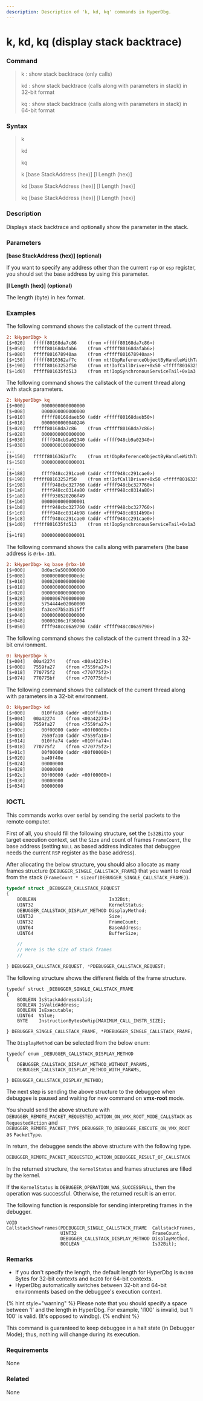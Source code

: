 ```yaml
---
description: Description of 'k, kd, kq' commands in HyperDbg.
---
```


# k, kd, kq (display stack backtrace)

### Command

> k : show stack backtrace (only calls)
>
> kd : show stack backtrace (calls along with parameters in stack) in 32-bit format
>
> kq : show stack backtrace (calls along with parameters in stack) in 64-bit format

### Syntax

> k
>
> kd&#x20;
>
> kq&#x20;
>
> k \[base StackAddress (hex)] \[l Length (hex)]&#x20;
>
> kd \[base StackAddress (hex)] \[l Length (hex)]&#x20;
>
> kq \[base StackAddress (hex)] \[l Length (hex)]

### Description

Displays stack backtrace and optionally show the parameter in the stack.

### Parameters

**\[base StackAddress (hex)] (optional)**

If you want to specify any address other than the current `rsp` or `esp` register, you should set the base address by using this parameter.

**\[l Length (hex)] (optional)**

The length (byte) in hex format.

### Examples

The following command shows the callstack of the current thread.

```diff
2: kHyperDbg> k
[$+020]   fffff80168da7c86    (from <fffff80168da7c86>)
[$+050]   fffff80168dafab6    (from <fffff80168dafab6>)
[$+080]   fffff801678940aa    (from <fffff801678940aa>)
[$+150]   fffff8016362af7c    (from nt!ObpReferenceObjectByHandleWithTag+0x22c <fffff8016362af7c>)
[$+190]   fffff80163252f50    (from nt!IofCallDriver+0x50 <fffff80163252f50>)
[$+1d0]   fffff801635fd513    (from nt!IopSynchronousServiceTail+0x1a3 <fffff801635fd513>)
```

The following command shows the callstack of the current thread along with stack parameters.

```diff
2: kHyperDbg> kq
[$+000]      0000000000000000
[$+008]      0000000000000000
[$+010]      fffff80168daeb50 (addr <fffff80168daeb50>)
[$+018]      0000000000040246
[$+020]   fffff80168da7c86    (from <fffff80168da7c86>)
[$+028]      0000000000000000
[$+030]      ffff948cb9a02340 (addr <ffff948cb9a02340>)
[$+038]      0000000100000000
...
[$+150]   fffff8016362af7c    (from nt!ObpReferenceObjectByHandleWithTag+0x22c <fffff8016362af7c>)
[$+158]      0000000000000001
...
[$+188]      ffff948cc291cae0 (addr <ffff948cc291cae0>)
[$+190]   fffff80163252f50    (from nt!IofCallDriver+0x50 <fffff80163252f50>)
[$+198]      ffff948cbc327760 (addr <ffff948cbc327760>)
[$+1a0]      ffff948cc0314a80 (addr <ffff948cc0314a80>)
[$+1a8]      ffff930520206f49
[$+1b0]      0000000000000001
[$+1b8]      ffff948cbc327760 (addr <ffff948cbc327760>)
[$+1c0]      ffff948cc0314b98 (addr <ffff948cc0314b98>)
[$+1c8]      ffff948cc291cae0 (addr <ffff948cc291cae0>)
[$+1d0]   fffff801635fd513    (from nt!IopSynchronousServiceTail+0x1a3 <fffff801635fd513>)
..
[$+1f8]      0000000000000001
```

The following command shows the calls along with parameters (the base address is `@rbx-10`).

```diff
2: kHyperDbg> kq base @rbx-10
[$+000]      8d0ac9a500000000
[$+008]      0000000000000edc
[$+010]      0000200000000000
[$+018]      0000000000000000
[$+020]      0000000000000000
[$+028]      0000006700000000
[$+030]      5754444e02060000
[$+038]      fa3ced7b5a3515ff
[$+040]      0000000000000000
[$+048]      00000206c1f30004
[$+050]      ffff948cc06a9790 (addr <ffff948cc06a9790>)
```

The following command shows the callstack of the current thread in a 32-bit environment.

```diff
0: kHyperDbg> k
[$+004]   00a42274    (from <00a42274>)
[$+008]   7559fa27    (from <7559fa27>)
[$+018]   770775f2    (from <770775f2>)
[$+074]   770775bf    (from <770775bf>)
```

The following command shows the callstack of the current thread along with parameters in a 32-bit environment.

```diff
0: kHyperDbg> kd
[$+000]      010ffa18 (addr <010ffa18>)
[$+004]   00a42274    (from <00a42274>)
[$+008]   7559fa27    (from <7559fa27>)
[$+00c]      00f00000 (addr <00f00000>)
[$+010]      7559fa10 (addr <7559fa10>)
[$+014]      010ffa74 (addr <010ffa74>)
[$+018]   770775f2    (from <770775f2>)
[$+01c]      00f00000 (addr <00f00000>)
[$+020]      ba49f40e
[$+024]      00000000
[$+028]      00000000
[$+02c]      00f00000 (addr <00f00000>)
[$+030]      00000000
[$+034]      00000000
```

### IOCTL

This commands works over serial by sending the serial packets to the remote computer.

First of all, you should fill the following structure, set the `Is32Bit`to your target execution context, set the `Size` and count of frames `FrameCount`, the base address (setting `NULL` as based address indicates that debuggee needs the current `RSP` register as the base address).

After allocating the below structure, you should also allocate as many frames structure (`DEBUGGER_SINGLE_CALLSTACK_FRAME`) that you want to read from the stack (`FrameCount * sizeof(DEBUGGER_SINGLE_CALLSTACK_FRAME)`).

```c
typedef struct _DEBUGGER_CALLSTACK_REQUEST
{
    BOOLEAN                           Is32Bit;
    UINT32                            KernelStatus;
    DEBUGGER_CALLSTACK_DISPLAY_METHOD DisplayMethod;
    UINT32                            Size;
    UINT32                            FrameCount;
    UINT64                            BaseAddress;
    UINT64                            BufferSize;

    //
    // Here is the size of stack frames
    //

} DEBUGGER_CALLSTACK_REQUEST, *PDEBUGGER_CALLSTACK_REQUEST;
```

The following structure shows the different fields of the frame structure.

```clike
typedef struct _DEBUGGER_SINGLE_CALLSTACK_FRAME
{
    BOOLEAN IsStackAddressValid;
    BOOLEAN IsValidAddress;
    BOOLEAN IsExecutable;
    UINT64  Value;
    BYTE    InstructionBytesOnRip[MAXIMUM_CALL_INSTR_SIZE];

} DEBUGGER_SINGLE_CALLSTACK_FRAME, *PDEBUGGER_SINGLE_CALLSTACK_FRAME;
```

The `DisplayMethod` can be selected from the below enum:

```clike
typedef enum _DEBUGGER_CALLSTACK_DISPLAY_METHOD
{
    DEBUGGER_CALLSTACK_DISPLAY_METHOD_WITHOUT_PARAMS,
    DEBUGGER_CALLSTACK_DISPLAY_METHOD_WITH_PARAMS,

} DEBUGGER_CALLSTACK_DISPLAY_METHOD;
```

The next step is sending the above structure to the debuggee when debuggee is paused and waiting for new command on **vmx-root** mode.

You should send the above structure with `DEBUGGER_REMOTE_PACKET_REQUESTED_ACTION_ON_VMX_ROOT_MODE_CALLSTACK` as `RequestedAction` and `DEBUGGER_REMOTE_PACKET_TYPE_DEBUGGER_TO_DEBUGGEE_EXECUTE_ON_VMX_ROOT` as `PacketType`.

In return, the debuggee sends the above structure with the following type.

```c
DEBUGGER_REMOTE_PACKET_REQUESTED_ACTION_DEBUGGEE_RESULT_OF_CALLSTACK
```

In the returned structure, the `KernelStatus` and frames structures are filled by the kernel.

If the `KernelStatus` is `DEBUGEER_OPERATION_WAS_SUCCESSFULL`, then the operation was successful. Otherwise, the returned result is an error.

The following function is responsible for sending interpreting frames in the debugger.

```clike
VOID
CallstackShowFrames(PDEBUGGER_SINGLE_CALLSTACK_FRAME  CallstackFrames,
                    UINT32                            FrameCount,
                    DEBUGGER_CALLSTACK_DISPLAY_METHOD DisplayMethod,
                    BOOLEAN                           Is32Bit);
```

### Remarks

* If you don't specify the length, the default length for HyperDbg is `0x100` Bytes for 32-bit contexts and `0x200` for 64-bit contexts.
* HyperDbg automatically switches between 32-bit and 64-bit environments based on the debuggee's execution context.

{% hint style="warning" %}
Please note that you should specify a space between 'l' and the length in HyperDbg. For example, 'l100' is invalid, but 'l 100' is valid. (It's opposed to windbg).
{% endhint %}

This command is guaranteed to keep debuggee in a halt state (in Debugger Mode); thus, nothing will change during its execution.

### Requirements

None

### Related

None
